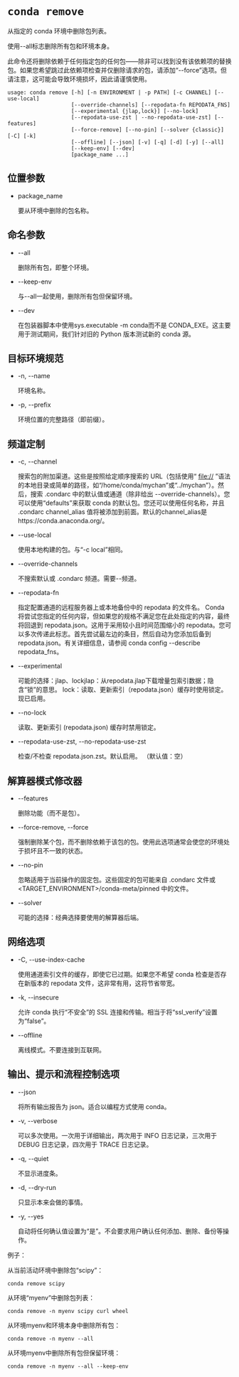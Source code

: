 # `conda remove`

从指定的 conda 环境中删除包列表。

使用--all标志删除所有包和环境本身。

此命令还将删除依赖于任何指定包的任何包——除非可以找到没有该依赖项的替换包。如果您希望跳过此依赖项检查并仅删除请求的包，请添加“--force”选项。但请注意，这可能会导致环境损坏，因此请谨慎使用。

```
usage: conda remove [-h] [-n ENVIRONMENT | -p PATH] [-c CHANNEL] [--use-local]
                    [--override-channels] [--repodata-fn REPODATA_FNS]
                    [--experimental {jlap,lock}] [--no-lock]
                    [--repodata-use-zst | --no-repodata-use-zst] [--features]
                    [--force-remove] [--no-pin] [--solver {classic}] [-C] [-k]
                    [--offline] [--json] [-v] [-q] [-d] [-y] [--all]
                    [--keep-env] [--dev]
                    [package_name ...]
```

## 位置参数

- package_name

  要从环境中删除的包名称。

## 命名参数

- --all

  删除所有包，即整个环境。

- --keep-env

  与--all一起使用，删除所有包但保留环境。

- --dev

  在包装器脚本中使用sys.executable -m conda而不是 CONDA_EXE。这主要用于测试期间，我们针对旧的 Python 版本测试新的 conda 源。

## 目标环境规范

- -n, --name

  环境名称。

- -p, --prefix

  环境位置的完整路径（即前缀）。

## 频道定制

- -c, --channel

  搜索包的附加渠道。这些是按照给定顺序搜索的 URL（包括使用“ [file://](file:///) ”语法的本地目录或简单的路径，如“/home/conda/mychan”或“../mychan”）。然后，搜索 .condarc 中的默认值或通道（除非给出 --override-channels）。您可以使用“defaults”来获取 conda 的默认包。您还可以使用任何名称，并且 .condarc channel_alias 值将被添加到前面。默认的channel_alias是https://conda.anaconda.org/。

- --use-local

  使用本地构建的包。与“-c local”相同。

- --override-channels

  不搜索默认或 .condarc 频道。需要--频道。

- --repodata-fn

  指定配置通道的远程服务器上或本地备份中的 repodata 的文件名。 Conda 将尝试您指定的任何内容，但如果您的规格不满足您在此处指定的内容，最终将回退到 repodata.json。这用于采用较小且时间范围缩小的 repodata。您可以多次传递此标志。首先尝试最左边的条目，然后自动为您添加后备到 repodata.json。有关详细信息，请参阅 conda config --describe repodata_fns。

- --experimental

  可能的选择：jlap、lockjlap：从repodata.jlap下载增量包索引数据；隐含“锁”的意思。 lock：读取、更新索引（repodata.json）缓存时使用锁定。现已启用。

- --no-lock

  读取、更新索引 (repodata.json) 缓存时禁用锁定。

- --repodata-use-zst, --no-repodata-use-zst

  检查/不检查 repodata.json.zst。默认启用。 （默认值：空）

## 解算器模式修改器

- --features

  删除功能（而不是包）。

- --force-remove, --force

  强制删除某个包，而不删除依赖于该包的包。使用此选项通常会使您的环境处于损坏且不一致的状态。

- --no-pin

  忽略适用于当前操作的固定包。这些固定的包可能来自 .condarc 文件或 <TARGET_ENVIRONMENT>/conda-meta/pinned 中的文件。

- --solver

  可能的选择：经典选择要使用的解算器后端。

## 网络选项

- -C, --use-index-cache

  使用通道索引文件的缓存，即使它已过期。如果您不希望 conda 检查是否存在新版本的 repodata 文件，这非常有用，这将节省带宽。

- -k, --insecure

  允许 conda 执行“不安全”的 SSL 连接和传输。相当于将“ssl_verify”设置为“false”。

- --offline

  离线模式。不要连接到互联网。

## 输出、提示和流程控制选项

- --json

  将所有输出报告为 json。适合以编程方式使用 conda。

- -v, --verbose

  可以多次使用。一次用于详细输出，两次用于 INFO 日志记录，三次用于 DEBUG 日志记录，四次用于 TRACE 日志记录。

- -q, --quiet

  不显示进度条。

- -d, --dry-run

  只显示本来会做的事情。

- -y, --yes

  自动将任何确认值设置为“是”。不会要求用户确认任何添加、删除、备份等操作。

例子：

从当前活动环境中删除包“scipy”：

```
conda remove scipy
```

从环境“myenv”中删除包列表：

```
conda remove -n myenv scipy curl wheel
```

从环境myenv和环境本身中删除所有包：

```
conda remove -n myenv --all
```

从环境myenv中删除所有包但保留环境：

```
conda remove -n myenv --all --keep-env
```
